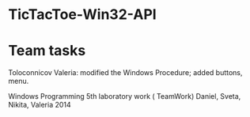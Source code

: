 TicTacToe-Win32-API
===================

Team tasks
===================


Toloconnicov Valeria: modified the Windows Procedure; added buttons, menu.


Windows Programming 5th laboratory work ( TeamWork)
Daniel, Sveta, Nikita, Valeria
2014